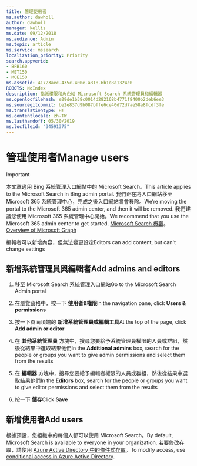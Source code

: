 ```yaml
---
title: 管理使用者
ms.author: dawholl
author: dawholl
manager: kellis
ms.date: 09/12/2018
ms.audience: Admin
ms.topic: article
ms.service: mssearch
localization_priority: Priority
search.appverid:
- BFB160
- MET150
- MOE150
ms.assetid: 41723aec-435c-400e-a818-6b1e8a1324c0
ROBOTS: NoIndex
description: 指派權限和角色給 Microsoft Search 系統管理員和編輯器
ms.openlocfilehash: e29de1b38c0014d282168b4771f8400b2deb6ee3
ms.sourcegitcommit: be2e837d9b087bffe6ce40d72d7ae58a8fcdf3fe
ms.translationtype: HT
ms.contentlocale: zh-TW
ms.lasthandoff: 05/30/2019
ms.locfileid: "34591375"
---
```

# <a name="manage-users"></a><span data-ttu-id="9ab92-103">管理使用者</span><span class="sxs-lookup"><span data-stu-id="9ab92-103">Manage users</span></span>

> [!IMPORTANT]
> <span data-ttu-id="9ab92-104">本文章適用 Bing 系統管理入口網站中的 Microsoft Search。</span><span class="sxs-lookup"><span data-stu-id="9ab92-104">This article applies to the Microsoft Search in Bing admin portal.</span></span> <span data-ttu-id="9ab92-105">我們正在將入口網站移至 Microsoft 365 系統管理中心，完成之後入口網站將會移除。</span><span class="sxs-lookup"><span data-stu-id="9ab92-105">We’re moving the portal to the Microsoft 365 admin center, and then it will be removed.</span></span> <span data-ttu-id="9ab92-106">我們建議您使用 Microsoft 365 系統管理中心開始。</span><span class="sxs-lookup"><span data-stu-id="9ab92-106">We recommend that you use the Microsoft 365 admin center to get started.</span></span> <span data-ttu-id="9ab92-107">[Microsoft Search 概觀](overview-microsoft-search.md)。</span><span class="sxs-lookup"><span data-stu-id="9ab92-107">[Overview of Microsoft Graph](overview-microsoft-search.md)</span></span>
    
<span data-ttu-id="9ab92-108">編輯者可以新增內容，但無法變更設定</span><span class="sxs-lookup"><span data-stu-id="9ab92-108">Editors can add content, but can't change settings</span></span>
  
## <a name="add-admins-and-editors"></a><span data-ttu-id="9ab92-109">新增系統管理員與編輯者</span><span class="sxs-lookup"><span data-stu-id="9ab92-109">Add admins and editors</span></span>

1. <span data-ttu-id="9ab92-110">移至 Microsoft Search 系統管理入口網站</span><span class="sxs-lookup"><span data-stu-id="9ab92-110">Go to the Microsoft Search Admin portal</span></span>
    
2. <span data-ttu-id="9ab92-111">在瀏覽窗格中，按一下 **使用者&amp;權限**</span><span class="sxs-lookup"><span data-stu-id="9ab92-111">In the navigation pane, click **Users &amp; permissions**</span></span>
    
3. <span data-ttu-id="9ab92-112">按一下頁面頂端的 **新增系統管理員或編輯工具**</span><span class="sxs-lookup"><span data-stu-id="9ab92-112">At the top of the page, click **Add admin or editor**</span></span>
    
4. <span data-ttu-id="9ab92-113">在 **其他系統管理員** 方塊中，搜尋您要給予系統管理員權限的人員或群組，然後從結果中選取結果他們</span><span class="sxs-lookup"><span data-stu-id="9ab92-113">In the **Additional admins** box, search for the people or groups you want to give admin permissions and select them from the results</span></span> 
    
5. <span data-ttu-id="9ab92-114">在 **編輯器** 方塊中，搜尋您要給予編輯者權限的人員或群組，然後從結果中選取結果他們</span><span class="sxs-lookup"><span data-stu-id="9ab92-114">In the **Editors** box, search for the people or groups you want to give editor permissions and select them from the results</span></span> 
    
6. <span data-ttu-id="9ab92-115">按一下 **儲存**</span><span class="sxs-lookup"><span data-stu-id="9ab92-115">Click **Save**</span></span>
    
## <a name="add-users"></a><span data-ttu-id="9ab92-116">新增使用者</span><span class="sxs-lookup"><span data-stu-id="9ab92-116">Add users</span></span>

<span data-ttu-id="9ab92-117">根據預設，您組織中的每個人都可以使用 Microsoft Search。</span><span class="sxs-lookup"><span data-stu-id="9ab92-117">By default, Microsoft Search is available to everyone in your organization.</span></span> <span data-ttu-id="9ab92-118">若要修改存取，請使用 [Azure Active Directory 中的條件式存取](https://docs.microsoft.com/zh-TW/azure/active-directory/conditional-access/overview)。</span><span class="sxs-lookup"><span data-stu-id="9ab92-118">To modify access, use [conditional access in Azure Active Directory](https://docs.microsoft.com/en-us/azure/active-directory/conditional-access/overview).</span></span>